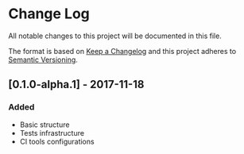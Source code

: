 # Change Log
All notable changes to this project will be documented in this file.

The format is based on [Keep a Changelog](http://keepachangelog.com/) 
and this project adheres to [Semantic Versioning](http://semver.org/).

## [0.1.0-alpha.1] - 2017-11-18
### Added
- Basic structure
- Tests infrastructure
- CI tools configurations

